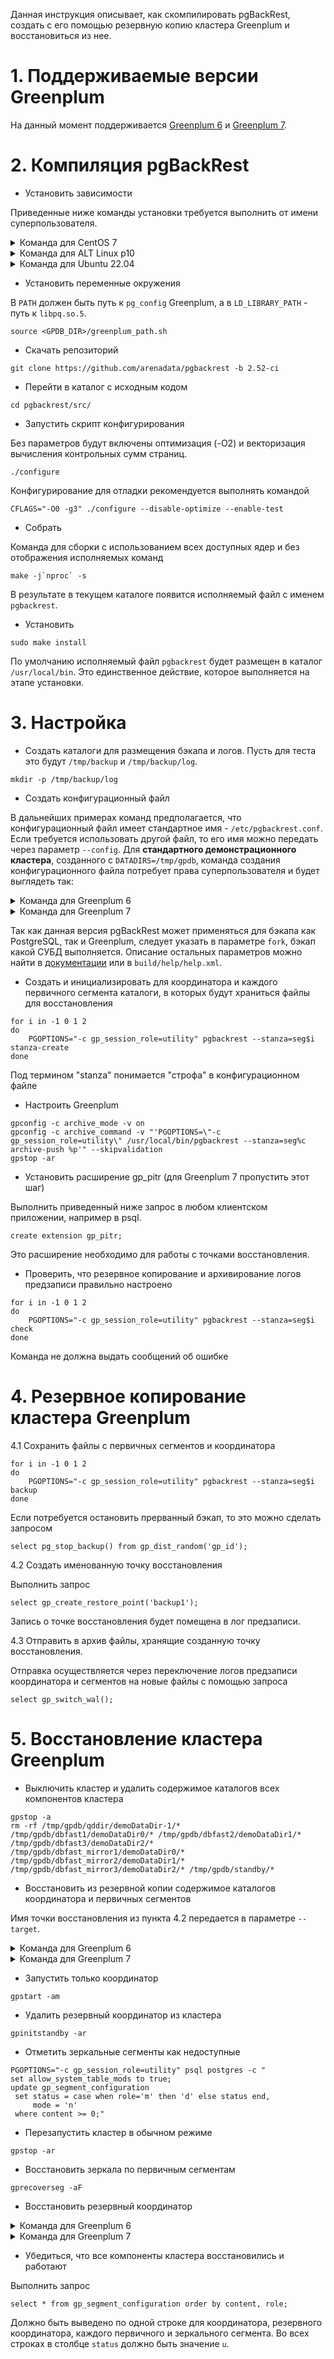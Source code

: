 Данная инструкция описывает, как скомпилировать pgBackRest, создать с его помощью резервную копию кластера Greenplum и восстановиться из нее.

# 1. Поддерживаемые версии Greenplum

На данный момент поддерживается [Greenplum 6](https://docs.vmware.com/en/VMware-Greenplum/6/greenplum-database/landing-index.html) и [Greenplum 7](https://docs.vmware.com/en/VMware-Greenplum/7/greenplum-database/landing-index.html).

# 2. Компиляция pgBackRest

- Установить зависимости

Приведенные ниже команды установки требуется выполнить от имени суперпользователя.

<details> <summary> Команда для CentOS 7 </summary>   

```
yum install git gcc openssl-devel libxml2-devel bzip2-devel libzstd-devel lz4-devel libyaml-devel zlib-devel libssh2-devel
```
</details>

<details> <summary> Команда для ALT Linux p10 </summary>

```
apt-get update
apt-get install git gcc openssl-devel libxml2-devel bzip2-devel libzstd-devel liblz4-devel libyaml-devel zlib-devel libssh2-devel
```
</details>

<details> <summary> Команда для Ubuntu 22.04 </summary>

```
apt-get update
apt-get install gcc git libbz2-dev liblz4-dev libssh2-1-dev libssl-dev libxml2-dev libyaml-dev libzstd-dev pkg-config zlib1g-dev
```
</details>

- Установить переменные окружения

В `PATH` должен быть путь к `pg_config` Greenplum, а в `LD_LIBRARY_PATH` - путь к `libpq.so.5`.

```
source <GPDB_DIR>/greenplum_path.sh
```

- Скачать репозиторий
```
git clone https://github.com/arenadata/pgbackrest -b 2.52-ci
```

- Перейти в каталог с исходным кодом
```
cd pgbackrest/src/
```

- Запустить скрипт конфигурирования

Без параметров будут включены оптимизация (-O2) и векторизация вычисления контрольных сумм страниц.
```
./configure
```

Конфигурирование для отладки рекомендуется выполнять командой
```
CFLAGS="-O0 -g3" ./configure --disable-optimize --enable-test
```

- Собрать

Команда для сборки с использованием всех доступных ядер и без отображения исполняемых команд
```
make -j`nproc` -s
```

В результате в текущем каталоге появится исполняемый файл с именем `pgbackrest`.

- Установить

```
sudo make install
```
По умолчанию исполняемый файл `pgbackrest` будет размещен в каталог `/usr/local/bin`. Это единственное действие, которое выполняется на этапе установки.


# 3. Настройка
- Создать каталоги для размещения бэкапа и логов. Пусть для теста это будут `/tmp/backup` и `/tmp/backup/log`.
```
mkdir -p /tmp/backup/log
```

- Создать конфигурационный файл

В дальнейших примерах команд предполагается, что конфигурационный файл имеет стандартное имя - `/etc/pgbackrest.conf`. Если требуется использовать другой файл, то его имя можно передать через параметр `--config`. Для **стандартного демонстрационного кластера**, созданного с `DATADIRS=/tmp/gpdb`, команда создания конфигурационного файла потребует права суперпользователя и будет выглядеть так:

<details> <summary> Команда для Greenplum 6 </summary>

```
sudo tee /etc/pgbackrest.conf <<EOF
[seg-1]
pg1-path=/tmp/gpdb/qddir/demoDataDir-1
pg1-port=6000

[seg0]
pg1-path=/tmp/gpdb/dbfast1/demoDataDir0
pg1-port=6002

[seg1]
pg1-path=/tmp/gpdb/dbfast2/demoDataDir1
pg1-port=6003

[seg2]
pg1-path=/tmp/gpdb/dbfast3/demoDataDir2
pg1-port=6004

[global]
repo1-path=/tmp/backup
log-path=/tmp/backup/log
start-fast=y
fork=GPDB
EOF
```
</details>

<details> <summary> Команда для Greenplum 7 </summary>

```
sudo tee /etc/pgbackrest.conf <<EOF
[seg-1]
pg1-path=/tmp/gpdb/qddir/demoDataDir-1
pg1-port=7000

[seg0]
pg1-path=/tmp/gpdb/dbfast1/demoDataDir0
pg1-port=7002

[seg1]
pg1-path=/tmp/gpdb/dbfast2/demoDataDir1
pg1-port=7003

[seg2]
pg1-path=/tmp/gpdb/dbfast3/demoDataDir2
pg1-port=7004

[global]
repo1-path=/tmp/backup
log-path=/tmp/backup/log
start-fast=y
fork=GPDB
EOF
```
</details>

Так как данная версия pgBackRest может применяться для бэкапа как PostgreSQL, так и Greenplum, следует указать в параметре `fork`, бэкап какой СУБД выполняется. Описание остальных параметров можно найти в [документации](https://pgbackrest.org/configuration.html) или в `build/help/help.xml`.

- Создать и инициализировать для координатора и каждого первичного сегмента каталоги, в которых будут храниться файлы для восстановления
```
for i in -1 0 1 2
do 
    PGOPTIONS="-c gp_session_role=utility" pgbackrest --stanza=seg$i stanza-create
done
```
Под термином "stanza" понимается "строфа" в конфигурационном файле

- Настроить Greenplum
```
gpconfig -c archive_mode -v on
gpconfig -c archive_command -v "'PGOPTIONS=\"-c gp_session_role=utility\" /usr/local/bin/pgbackrest --stanza=seg%c archive-push %p'" --skipvalidation
gpstop -ar
```

- Установить расширение gp_pitr (для Greenplum 7 пропустить этот шаг)

Выполнить приведенный ниже запрос в любом клиентском приложении, например в psql.
```
create extension gp_pitr;
```
Это расширение необходимо для работы с точками восстановления.

- Проверить, что резервное копирование и архивирование логов предзаписи правильно настроено
```
for i in -1 0 1 2
do 
	PGOPTIONS="-c gp_session_role=utility" pgbackrest --stanza=seg$i check
done
```
Команда не должна выдать сообщений об ошибке

# 4. Резервное копирование кластера Greenplum

4.1 Сохранить файлы с первичных сегментов и координатора
```
for i in -1 0 1 2
do 
    PGOPTIONS="-c gp_session_role=utility" pgbackrest --stanza=seg$i backup
done
```
Если потребуется остановить прерванный бэкап, то это можно сделать запросом
```
select pg_stop_backup() from gp_dist_random('gp_id');
```

4.2 Создать именованную точку восстановления

Выполнить запрос
```
select gp_create_restore_point('backup1');
```
Запись о точке восстановления будет помещена в лог предзаписи.

4.3 Отправить в архив файлы, хранящие созданную точку восстановления.

Отправка осуществляется через переключение логов предзаписи координатора и сегментов на новые файлы с помощью запроса
```
select gp_switch_wal();
```

# 5. Восстановление кластера Greenplum

- Выключить кластер и удалить содержимое каталогов всех компонентов кластера
```
gpstop -a
rm -rf /tmp/gpdb/qddir/demoDataDir-1/* /tmp/gpdb/dbfast1/demoDataDir0/* /tmp/gpdb/dbfast2/demoDataDir1/* /tmp/gpdb/dbfast3/demoDataDir2/* /tmp/gpdb/dbfast_mirror1/demoDataDir0/* /tmp/gpdb/dbfast_mirror2/demoDataDir1/* /tmp/gpdb/dbfast_mirror3/demoDataDir2/* /tmp/gpdb/standby/*
```

- Восстановить из резервной копии содержимое каталогов координатора и первичных сегментов

Имя точки восстановления из пункта 4.2 передается в параметре `--target`.
<details> <summary> Команда для Greenplum 6 </summary>

```
for i in -1 0 1 2
do 
    pgbackrest --stanza=seg$i --type=name --target=backup1 restore
done
```
</details>

<details> <summary> Команда для  Greenplum 7 </summary>

```
for i in -1 0 1 2
do 
    pgbackrest --stanza=seg$i --type=name --target=backup1 --target-action=promote restore
done
```
В Greenplum 7 появился конфигурационный параметр `recovery_target_action`, который определяет действие после достижения точки восстановления. По умолчанию установлено значение `pause`, которое останавливает процесс восстановления, ожидая дополнительных указаний. Для автоматического запуска кластера после восстановления, необходимо изменить это значение на `promote`. 
</details>



- Запустить только координатор
```
gpstart -am
```

- Удалить резервный координатор из кластера
```
gpinitstandby -ar
```

- Отметить зеркальные сегменты как недоступные
```
PGOPTIONS="-c gp_session_role=utility" psql postgres -c "
set allow_system_table_mods to true;
update gp_segment_configuration 
 set status = case when role='m' then 'd' else status end, 
     mode = 'n'
 where content >= 0;"
```

- Перезапустить кластер в обычном режиме
```
gpstop -ar
```

- Восстановить зеркала по первичным сегментам
```
gprecoverseg -aF
```

- Восстановить резервный координатор

<details> <summary> Команда для Greenplum 6 </summary>

```
gpinitstandby -as $HOSTNAME -S /tmp/gpdb/standby -P 6001
```
</details>

<details> <summary> Команда для Greenplum 7 </summary>

```
gpinitstandby -as $HOSTNAME -S /tmp/gpdb/standby -P 7001
```
</details>

- Убедиться, что все компоненты кластера восстановились и работают

Выполнить запрос
```
select * from gp_segment_configuration order by content, role;
```

Должно быть выведено по одной строке для координатора, резервного координатора, каждого первичного и зеркального сегмента. Во всех строках в столбце `status` должно быть значение `u`.
